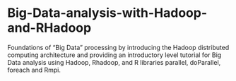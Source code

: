 # Big-Data-analysis-with-Hadoop-and-RHadoop
Foundations of “Big Data” processing by introducing the Hadoop distributed computing architecture and providing an introductory level tutorial for Big Data analysis using Hadoop, Rhadoop, and R libraries parallel, doParallel, foreach and Rmpi.
